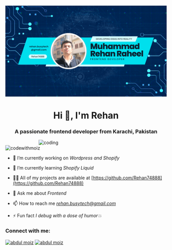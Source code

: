 ![logo](https://github.com/Rehan74888/Rehan74888/blob/main/Blue%20Modern%20Photo%20Technology%20YouTube%20Banner.png)
<h1 align="center">Hi 👋, I'm Rehan</h1>
<h3 align="center">A passionate frontend developer from Karachi, Pakistan</h3>

<img align="right" src="https://user-images.githubusercontent.com/55389276/140866485-8fb1c876-9a8f-4d6a-98dc-08c4981eaf70.gif" alt="coding" width="400">

<p align="left"> <img src="https://komarev.com/ghpvc/?username=codewithmoiz&label=Profile%20views&color=0e75b6&style=flat" alt="codewithmoiz" /> </p>

- 🔭 I’m currently working on *Wordpress and Shopify*

- 🌱 I’m currently learning *Shopify Liquid*

- 👨‍💻 All of my projects are available at [https://github.com/Rehan74888](https://github.com/Rehan74888)

- 💬 Ask me about *Frontend*

- 📫 How to reach me *rehan.busytech@gmail.com*

- ⚡ Fun fact *I debug with a dose of humor💥*

<h3 align="left">Connect with me:</h3>
<p align="left">
<a href="https://linkedin.com/in/abdul moiz" target="blank"><img align="center" src="https://raw.githubusercontent.com/rahuldkjain/github-profile-readme-generator/master/src/images/icons/Social/linked-in-alt.svg" alt="abdul moiz" height="30" width="40" /></a>
<a href="https://fb.com/abdul moiz" target="blank"><img align="center" src="https://raw.githubusercontent.com/rahuldkjain/github-profile-readme-generator/master/src/images/icons/Social/facebook.svg" alt="abdul moiz" height="30" width="40" /></a>
</p>
